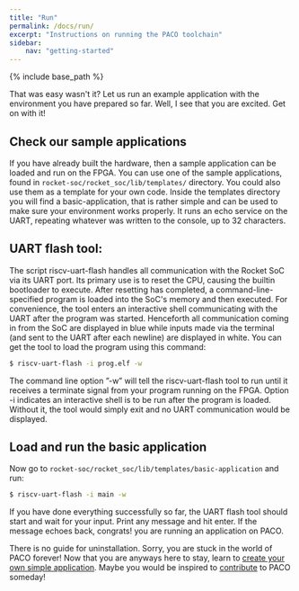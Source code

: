 ```yaml
---
title: "Run"
permalink: /docs/run/
excerpt: "Instructions on running the PACO toolchain"
sidebar: 
    nav: "getting-started"
---
```


{% include base_path %}

That was easy wasn't it? Let us run an example application with the environment you have prepared so far. Well, I see that you are excited. Get on with it!

## Check our sample applications

If you have already built the hardware, then a sample application can be loaded and run on the FPGA. You can use one of the sample applications, found in `rocket-soc/rocket_soc/lib/templates/` directory. You could also use them as a template for your own code. Inside the templates directory you will find a basic-application, that is rather simple and can be used to make sure your environment works properly. It runs an echo service on the UART, repeating whatever was written to the console, up to 32 characters. 

## UART flash tool:

The script riscv-uart-flash handles all communication with the Rocket SoC via its UART port. Its primary use is to reset the CPU, causing the builtin bootloader to execute. After resetting has completed, a command-line-specified program is loaded into the SoC's memory and then executed. For convenience, the tool enters an interactive shell communicating with the UART after the program was started. Henceforth all communication coming in from the SoC are displayed in blue while inputs made via the terminal (and sent to the UART after each newline) are displayed in white. You can get the tool to load the program using this command:

```bash
$ riscv-uart-flash -i prog.elf -w
```

The command line option ”-w” will tell the riscv-uart-flash tool to run until it receives a terminate signal from your program running on the FPGA. Option -i indicates an interactive shell is to be run after the program is loaded. Without it, the tool would simply exit and no UART communication would be displayed.

## Load and run the basic application
 
Now go to `rocket-soc/rocket_soc/lib/templates/basic-application` and run:

```bash
$ riscv-uart-flash -i main -w
```

If you have done everything successfully so far, the UART flash tool should start and wait for your input. Print any message and hit enter. If the message echoes back, congrats! you are running an application on PACO.

There is no guide for uninstallation. Sorry, you are stuck in the world of PACO forever! Now that you are anyways here to stay, learn to [create your own simple application](https://paco-cpu.github.io/paco-cpu/docs/create-application/). Maybe you would be inspired to [contribute](https://github.com/PACO-CPU) to PACO someday! 
